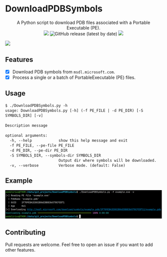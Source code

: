# DownloadPDBSymbols

<p align="center">
    A Python script to download PDB files associated with a Portable Executable (PE).
    <br>
    <img src="https://badges.pufler.dev/visits/p0dalirius/DownloadPDBSymbols/"/>
    <img alt="GitHub release (latest by date)" src="https://img.shields.io/github/v/release/p0dalirius/DownloadPDBSymbols">
    <a href="https://twitter.com/intent/follow?screen_name=podalirius_" title="Follow"><img src="https://img.shields.io/twitter/follow/podalirius_?label=Podalirius&style=social"></a>
    <br>
</p>



![](./.github/)

## Features

 - [x] Download PDB symbols from `msdl.microsoft.com`.
 - [x] Process a single or a batch of PortableExecutable (PE) files.

## Usage

```
$ ./DownloadPDBSymbols.py -h
usage: DownloadPDBSymbols.py [-h] (-f PE_FILE | -d PE_DIR) [-S SYMBOLS_DIR] [-v]

Description message

optional arguments:
  -h, --help            show this help message and exit
  -f PE_FILE, --pe-file PE_FILE
  -d PE_DIR, --pe-dir PE_DIR
  -S SYMBOLS_DIR, --symbols-dir SYMBOLS_DIR
                        Output dir where symbols will be downloaded.
  -v, --verbose         Verbose mode. (default: False)
```

## Example

![](./.github/example.png)

## Contributing

Pull requests are welcome. Feel free to open an issue if you want to add other features.
